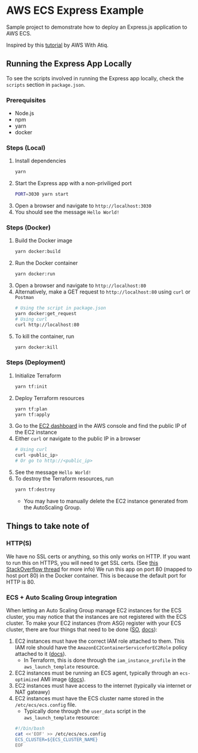 # AWS ECS Express Example

Sample project to demonstrate how to deploy an Express.js application to AWS ECS.

Inspired by this [tutorial](https://youtu.be/ngupV3Y_fvw?si=2rSqcrI0ddP-7ZnD) by AWS With Atiq.

## Running the Express App Locally

To see the scripts involved in running the Express app locally, check the `scripts` section in `package.json`.

### Prerequisites
- Node.js
- npm
- yarn
- docker

### Steps (Local)
1. Install dependencies
    ```bash
    yarn
    ```
2. Start the Express app with a non-priviliged port
    ```bash
    PORT=3030 yarn start
    ```
3. Open a browser and navigate to `http://localhost:3030`
4. You should see the message `Hello World!`

### Steps (Docker)
1. Build the Docker image
    ```bash
    yarn docker:build
    ```
2. Run the Docker container
    ```bash
    yarn docker:run
    ```
3. Open a browser and navigate to `http://localhost:80`
4. Alternatively, make a GET request to `http://localhost:80` using `curl` or `Postman`
    ```bash
    # Using the script in package.json
    yarn docker:get_request
    # Using curl
    curl http://localhost:80
    ```
5. To kill the container, run
    ```bash
    yarn docker:kill
    ```

### Steps (Deployment)
1. Initialize Terraform
    ```bash
    yarn tf:init
    ```
2. Deploy Terraform resources
    ```bash
    yarn tf:plan
    yarn tf:apply
    ```
3. Go to the [EC2 dashboard](https://console.aws.amazon.com/ec2/) in the AWS console and find the public IP of the EC2 instance
4. Either `curl` or navigate to the public IP in a browser
    ```bash
    # Using curl
    curl <public_ip>
    # Or go to http://<public_ip>
    ```
5. See the message `Hello World!`
6. To destroy the Terraform resources, run
    ```bash
    yarn tf:destroy
    ```
   - You may have to manually delete the EC2 instance generated from the AutoScaling Group.

## Things to take note of
### HTTP(S)
We have no SSL certs or anything, so this only works on HTTP. If you want to run this on HTTPS, you will need to get SSL certs. (See [this StackOverflow thread](https://stackoverflow.com/questions/11744975/enabling-https-on-express-js) for more info)
We run this app on port 80 (mapped to host port 80) in the Docker container. This is because the default port for HTTP is 80.

### ECS + Auto Scaling Group integration
When letting an Auto Scaling Group manage EC2 instances for the ECS cluster, you may notice that the instances are not registered with the ECS cluster. To make your EC2 instances (from ASG) register with your ECS cluster, there are four things that need to be done ([SO](https://stackoverflow.com/questions/36523282/aws-ecs-error-when-running-task-no-container-instances-were-found-in-your-clust), [docs](https://docs.aws.amazon.com/AmazonECS/latest/developerguide/launch_container_instance.html)):

1. EC2 instances must have the correct IAM role attached to them. This IAM role should have the `AmazonEC2ContainerServiceforEC2Role` policy attached to it ([docs](https://docs.aws.amazon.com/AmazonECS/latest/developerguide/instance_IAM_role.html)).
   - In Terraform, this is done through the `iam_instance_profile` in the `aws_launch_template` resource.
2. EC2 instances must be running an ECS agent, typically through an `ecs-optimized` AMI image ([docs](https://docs.aws.amazon.com/AmazonECS/latest/developerguide/launch_container_instance.html#linux-liw-ami)).
3. EC2 instances must have access to the internet (typically via internet or NAT gateawy)
4. EC2 instances must have the ECS cluster name stored in the `/etc/ecs/ecs.config` file.
   - Typically done through the `user_data` script in the `aws_launch_template` resource:
    ```bash
    #!/bin/bash
    cat <<'EOF' >> /etc/ecs/ecs.config
    ECS_CLUSTER=${ECS_CLUSTER_NAME}
    EOF
    ```
